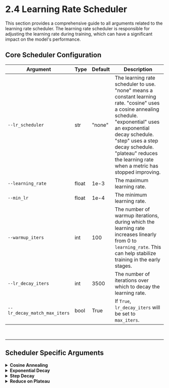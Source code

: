# 2.4 Learning Rate Scheduler

This section provides a comprehensive guide to all arguments related to the learning rate scheduler. The learning rate scheduler is responsible for adjusting the learning rate during training, which can have a significant impact on the model's performance.

## Core Scheduler Configuration

| Argument | Type | Default | Description |
|---|---|---|---|
| `--lr_scheduler` | str | "none" | The learning rate scheduler to use. "none" means a constant learning rate. "cosine" uses a cosine annealing schedule. "exponential" uses an exponential decay schedule. "step" uses a step decay schedule. "plateau" reduces the learning rate when a metric has stopped improving. |
| `--learning_rate` | float | 1e-3 | The maximum learning rate. |
| `--min_lr` | float | 1e-4 | The minimum learning rate. |
| `--warmup_iters` | int | 100 | The number of warmup iterations, during which the learning rate increases linearly from 0 to `learning_rate`. This can help stabilize training in the early stages. |
| `--lr_decay_iters` | int | 3500 | The number of iterations over which to decay the learning rate. |
| `--lr_decay_match_max_iters` | bool | True | If `True`, `lr_decay_iters` will be set to `max_iters`. |

<br>

---

## Scheduler Specific Arguments

<details>
<summary><b>Cosine Annealing</b></summary>

This scheduler gradually decreases the learning rate following a cosine curve.

| Argument | Type | Default | Description |
|---|---|---|---|
| `--cosine_t_max` | int | 1000 | The maximum number of iterations for the cosine annealing schedule. |
| `--cosine_eta_min` | float | 0 | The minimum learning rate for the cosine annealing schedule. |
</details>

<details>
<summary><b>Exponential Decay</b></summary>

This scheduler decreases the learning rate by a multiplicative factor at each step.

| Argument | Type | Default | Description |
|---|---|---|---|
| `--exponential_gamma` | float | 0.9 | The multiplicative factor for the exponential decay. |
</details>

<details>
<summary><b>Step Decay</b></summary>

This scheduler decreases the learning rate by a multiplicative factor at fixed intervals.

| Argument | Type | Default | Description |
|---|---|---|---|
| `--step_lr_size` | int | 1000 | The number of iterations before decaying the learning rate. |
| `--step_lr_gamma` | float | 0.1 | The multiplicative factor for the step decay. |
</details>

<details>
<summary><b>Reduce on Plateau</b></summary>

This scheduler reduces the learning rate when a metric (typically the validation loss) has stopped improving.

| Argument | Type | Default | Description |
|---|---|---|---|
| `--plateau_mode` | str | "min" | The mode for the plateau scheduler. "min" means the learning rate will be reduced when the metric stops decreasing. "max" means the learning rate will be reduced when the metric stops increasing. |
| `--plateau_factor` | float | 0.1 | The factor by which the learning rate is reduced. |
| `--plateau_patience` | int | 10 | The number of epochs with no improvement before reducing the learning rate. |
</details>